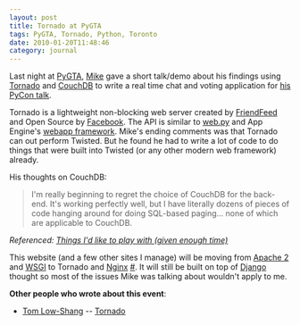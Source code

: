 ```yaml
---
layout: post
title: Tornado at PyGTA
tags: PyGTA, Tornado, Python, Toronto
date: 2010-01-20T11:48:46
category: journal
---
```


Last night at [PyGTA][1], [Mike][2] gave a short talk/demo about his
findings using [Tornado][3] and [CouchDB][4] to write a
real time chat and voting application for [his PyCon talk][5].

Tornado is a lightweight non-blocking web server created by
[FriendFeed][6] and Open Source by [Facebook][7]. The API is similar
to [web.py][8] and App Engine's [webapp framework][7]. Mike's ending comments was that Tornado can out perform Twisted. But
he found he had to write a lot of code to do things that were built
into Twisted (or any other modern web framework) already.

His thoughts on CouchDB:

> I'm really beginning to regret the choice of CouchDB for the
> back-end.  It's working perfectly well, but I have literally dozens
> of pieces of code hanging around for doing SQL-based paging... none
> of which are applicable to CouchDB.


*Referenced: [Things I'd like to play with (given enough time)][10]*

This website (and a few other sites I manage) will be moving from
[Apache 2][11] and [WSGI][12] to Tornado and [Nginx][13] [#][14]. It
will still be built on top of [Django][15] thought so most of the
issues Mike was talking about wouldn't apply to me.

**Other people who wrote about this event**:

* [Tom Low-Shang][16] -- [Tornado][17]

[1]: http://pygta.org/2010-01/tornado/ "PyGTA - Tornado Hacking"
[2]: http://blog.vrplumber.com/index.php?/archives/2418-Tornado-PyGTA-this-month,-PyCon-Dress-Rehearsal-next.html "Tornado @ PyGTA this month, PyCon Dress Rehearsal next"
[3]: http://tornadoweb.org
[4]: http://couchdb.apache.org
[5]: http://us.pycon.org/2010/conference/talks/
[6]: http://bret.appspot.com/entry/tornado-web-server "The technology behind Tornado, FriendFeed's web server"
[7]: http://developers.facebook.com/news.php?blog=1&story=301 "Tornado: Facebook's Real-Time Web Framework for Python"
[8]: http://webpy.org/
[9]: http://code.google.com/appengine/docs/python/tools/webapp/ "Google App Engine webapp Framework"
[10]: http://blog.vrplumber.com/index.php?/archives/2419-Things-Id-like-to-play-with-given-enough-time.html "Things I'd like to play with (given enough time)"
[11]: http://httpd.apache.org "Apache HTTPD"
[12]: http://code.google.com/p/modwsgi/ "mod_wsgi"
[13]: http://nginx.net
[14]: http://twitter.com/mylesb/status/7772733185 "Working on a new backend for my website (Tornado, Supervisord, & Nginx). My current setup is Apache2 and WSGI. -- on Twitter at 14th Jan 6:56 PM"
[15]: http://djangoproject.org
[16]: http://tomlowshang.blogspot.com
[17]: http://tomlowshang.blogspot.com/2010/01/tornado.html